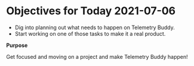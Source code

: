 # Objectives for Today 2021-07-06

- Dig into planning out what needs to happen on Telemetry Buddy.
- Start working on one of those tasks to make it a real product.

**Purpose**

Get focused and moving on a project and make Telemetry Buddy happen!
